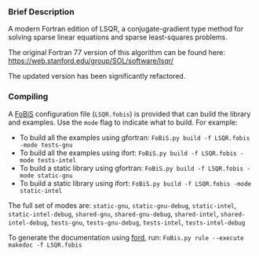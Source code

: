 ### Brief Description

A modern Fortran edition of LSQR, a conjugate-gradient type method for solving sparse linear equations and sparse least-squares problems.

The original Fortran 77 version of this algorithm can be found here: https://web.stanford.edu/group/SOL/software/lsqr/

The updated version has been significantly refactored.

### Compiling

A [FoBiS](https://github.com/szaghi/FoBiS) configuration file (`LSQR.fobis`) is provided that can build the library and examples. Use the `mode` flag to indicate what to build. For example:

  * To build all the examples using gfortran: `FoBiS.py build -f LSQR.fobis -mode tests-gnu`
  * To build all the examples using ifort: `FoBiS.py build -f LSQR.fobis -mode tests-intel`
  * To build a static library using gfortran: `FoBiS.py build -f LSQR.fobis -mode static-gnu`
  * To build a static library using ifort: `FoBiS.py build -f LSQR.fobis -mode static-intel`

  The full set of modes are: `static-gnu`, `static-gnu-debug`, `static-intel`, `static-intel-debug`, `shared-gnu`, `shared-gnu-debug`, `shared-intel`, `shared-intel-debug`, `tests-gnu`, `tests-gnu-debug`, `tests-intel`, `tests-intel-debug`

  To generate the documentation using [ford](https://github.com/Fortran-FOSS-Programmers/ford), run: ```FoBis.py rule --execute makedoc -f LSQR.fobis```